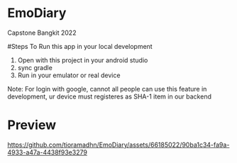 # EmoDiary
Capstone Bangkit 2022

#Steps To Run this app in your local development
1. Open with this project in your android studio
2. sync gradle
3. Run in your emulator or real device

Note: For login with google, cannot all people can use this feature in development, ur device must registeres as SHA-1 item in our backend 

# Preview
https://github.com/tioramadhn/EmoDiary/assets/66185022/90ba1c34-fa9a-4933-a47a-4438f93e3279
